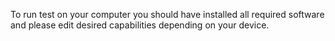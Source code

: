To run test on your computer you should have installed all required software and please edit desired capabilities depending on your device.
